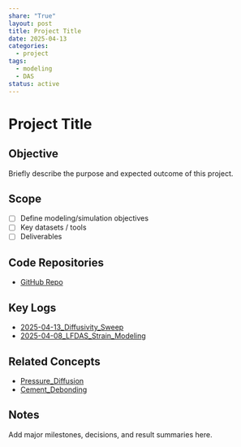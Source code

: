 ```yaml
---
share: "True"
layout: post
title: Project Title
date: 2025-04-13
categories:
  - project
tags:
  - modeling
  - DAS
status: active
---
```

  
# Project Title  
  
## Objective  
Briefly describe the purpose and expected outcome of this project.  
  
## Scope  
- [ ] Define modeling/simulation objectives  
- [ ] Key datasets / tools  
- [ ] Deliverables  
  
## Code Repositories  
- [GitHub Repo](https://github.com/your_project)  
  
## Key Logs  
- [2025-04-13_Diffusivity_Sweep](2025-04-13_Diffusivity_Sweep.md)  
- [2025-04-08_LFDAS_Strain_Modeling](2025-04-08_LFDAS_Strain_Modeling.md)  
  
## Related Concepts  
- [Pressure_Diffusion](Pressure_Diffusion.md)  
- [Cement_Debonding](Cement_Debonding.md)  
  
## Notes  
Add major milestones, decisions, and result summaries here.